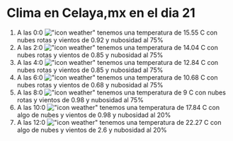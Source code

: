 # Clima en Celaya,mx en el dia 21

1. A las 0:0 !["icon weather"](http://openweathermap.org/img/w/04n.png) tenemos una temperatura de 15.55 C con nubes rotas y  vientos de 0.92 y nubosidad al 75%
1. A las 2:0 !["icon weather"](http://openweathermap.org/img/w/04n.png) tenemos una temperatura de 14.04 C con nubes rotas y  vientos de 0.85 y nubosidad al 75%
1. A las 4:0 !["icon weather"](http://openweathermap.org/img/w/04n.png) tenemos una temperatura de 12.84 C con nubes rotas y  vientos de 0.85 y nubosidad al 75%
1. A las 6:0 !["icon weather"](http://openweathermap.org/img/w/04n.png) tenemos una temperatura de 10.68 C con nubes rotas y  vientos de 0.68 y nubosidad al 75%
1. A las 8:0 !["icon weather"](http://openweathermap.org/img/w/04d.png) tenemos una temperatura de 9 C con nubes rotas y  vientos de 0.98 y nubosidad al 75%
1. A las 10:0 !["icon weather"](http://openweathermap.org/img/w/02d.png) tenemos una temperatura de 17.84 C con algo de nubes y  vientos de 0.98 y nubosidad al 20%
1. A las 12:0 !["icon weather"](http://openweathermap.org/img/w/02d.png) tenemos una temperatura de 22.27 C con algo de nubes y  vientos de 2.6 y nubosidad al 20%
